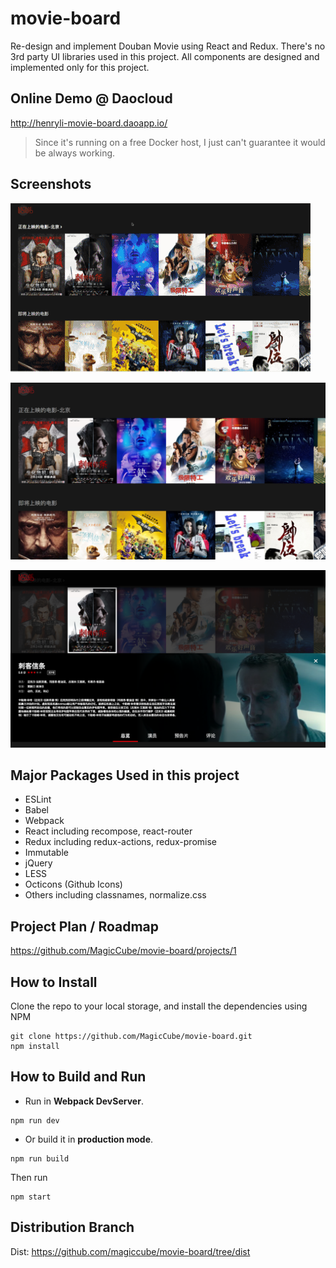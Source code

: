 # movie-board
Re-design and implement Douban Movie using React and Redux.
There's no 3rd party UI libraries used in this project.
All components are designed and implemented only for this project.

## Online Demo @ Daocloud
http://henryli-movie-board.daoapp.io/
> Since it's running on a free Docker host, I just can't guarantee it would be always working.

## Screenshots
![](screenshots/screen-flow.gif)

![](screenshots/01.png)

![](screenshots/02.png)



## Major Packages Used in this project

* ESLint
* Babel
* Webpack
* React including recompose, react-router
* Redux including redux-actions, redux-promise
* Immutable
* jQuery
* LESS
* Octicons (Github Icons)
* Others including classnames, normalize.css

## Project Plan / Roadmap
https://github.com/MagicCube/movie-board/projects/1

## How to Install
Clone the repo to your local storage, and install the dependencies using NPM
``` shell
git clone https://github.com/MagicCube/movie-board.git
npm install
```

## How to Build and Run
* Run in **Webpack DevServer**.
``` shell
npm run dev
```

* Or build it in **production mode**.
``` shell
npm run build
```

  Then run
``` shell
npm start
```

## Distribution Branch
Dist: https://github.com/magiccube/movie-board/tree/dist
